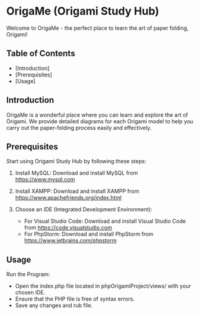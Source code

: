 # OrigaMe (Origami Study Hub)

Welcome to OrigaMe - the perfect place to learn the art of paper folding, Origami!

## Table of Contents

- [Introduction]
- [Prerequisites]
- [Usage]

## Introduction

OrigaMe is a wonderful place where you can learn and explore the art of Origami. We provide detailed diagrams for each Origami model to help you carry out the paper-folding process easily and effectively.

## Prerequisites


Start using Origami Study Hub by following these steps:

1. Install MySQL: Download and install MySQL from https://www.mysql.com

2. Install XAMPP: Download and install XAMPP from https://www.apachefriends.org/index.html

3. Choose an IDE (Integrated Development Environment):
   - For Visual Studio Code: Download and install Visual Studio Code from https://code.visualstudio.com
   - For PhpStorm: Download and install PhpStorm from https://www.jetbrains.com/phpstorm

## Usage

Run the Program:

- Open the index.php file located in phpOrigamiProject/views/ with your chosen IDE.
- Ensure that the PHP file is free of syntax errors.
- Save any changes and rub file.
